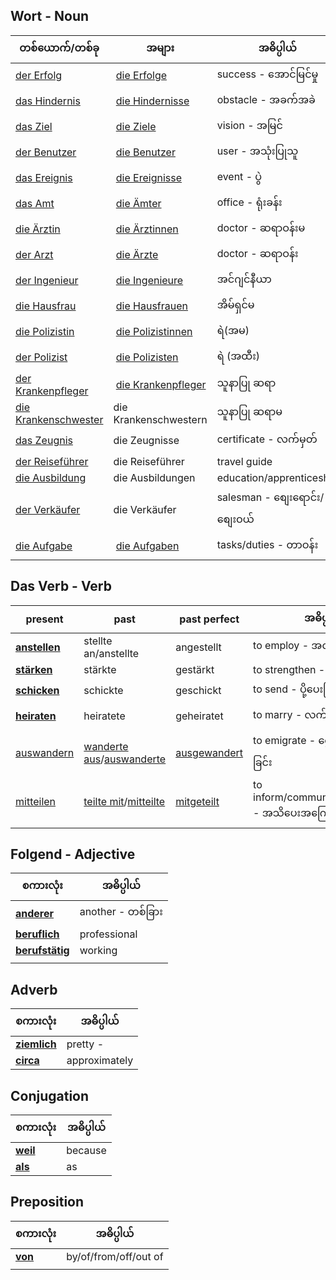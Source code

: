 Wort - Noun
---

| **တစ်ယောက်/တစ်ခု** | **အများ** | **အဓိပ္ပါယ်** |
|---|---|---|
| [ der Erfolg](https://www.dict.cc/?s=Erfolg) | [die Erfolge](https://www.dict.cc/?s=Erfolge) | success - အောင်မြင်မှု |
| [das Hindernis](https://www.dict.cc/?s=Hindernis) | [die Hindernisse](https://www.dict.cc/?s=Hindernisse) | obstacle - အခက်အခဲ |
| [das Ziel](https://www.dict.cc/?s=Ziel) | [die Ziele](https://www.dict.cc/?s=Ziele) | vision - အမြင်
| [der Benutzer](https://www.dict.cc/?s=Benutzer) | [die Benutzer](https://www.dict.cc/?s=Benutzer) | user - အသုံးပြုသူ
| [das Ereignis](https://www.dict.cc/?s=Ereignis) | [die Ereignisse](https://www.dict.cc/?s=Ereignisse)| event  - ပွဲ
| [das Amt](https://www.dict.cc/?s=Amt) | [die Ämter](https://www.dict.cc/?s=%C3%84mter)| office - ရုံးခန်း
| [die Ärztin](https://www.dict.cc/?s=%C3%84rztin) | [die Ärztinnen](https://www.dict.cc/?s=%C3%84rztinnen)| doctor - ဆရာဝန်းမ
| [der Arzt](https://www.dict.cc/?s=Arzt) | [die Ärzte](https://www.dict.cc/?s=%C3%84rzte)| doctor - ဆရာဝန်း 
| [der Ingenieur](https://www.dict.cc/?s=Ingenieur) | [die Ingenieure](https://www.dict.cc/?s=Ingenieure)| အင်ဂျင်နီယာ
| [die Hausfrau](https://www.dict.cc/?s=Hausfrau) | [die Hausfrauen](https://www.dict.cc/?s=Hausfrauen)| အိမ်ရှင်မ
| [die Polizistin](https://www.dict.cc/?s=Polizistin) | [die Polizistinnen](https://www.dict.cc/?s=Polizistinnen)|  ရဲ(အမ)
| [der Polizist](https://www.dict.cc/?s=Polizist) | [die Polizisten](https://www.dict.cc/?s=Polizisten)| ရဲ (အထီး)
| [der Krankenpfleger](https://www.dict.cc/?s=Krankenpfleger) | [die Krankenpfleger](https://www.dict.cc/?s=Krankenpfleger) |  သူနာပြု ဆရာ
| [die Krankenschwester](https://www.dict.cc/?s=Krankenschwester) | die Krankenschwestern |   သူနာပြု ဆရာမ
| [das Zeugnis](https://www.dict.cc/?s=Zeugnis) | die Zeugnisse| certificate - လက်မှတ်
| [der Reiseführer](https://www.dict.cc/?s=Reisef%C3%BChrer)| die Reiseführer | travel guide 
| [die Ausbildung](https://www.dict.cc/?s=Ausbildung) | die Ausbildungen| education/apprenticeship
| [der Verkäufer](https://www.dict.cc/?s=Verk%C3%A4ufer)| die Verkäufer| salesman - စျေးရောင်း/စျေးဝယ်
| [die Aufgabe](https://www.dict.cc/?s=Aufgabe) | [die Aufgaben](https://www.dict.cc/?s=Aufgaben) | tasks/duties - တာဝန်း

Das Verb - Verb
---

| **present**                                        | **past**                                                                                              | **past perfect**                                    | **အဓိပ္ပါယ်**                                            |
| -------------------------------------------------- | ----------------------------------------------------------------------------------------------------- | --------------------------------------------------- | ------------------ |
| [**anstellen**](https://www.dict.cc/?s=anstellen)  | stellte an/anstellte                                                                                  | angestellt                                          | to employ - အလုပ်ခန့်ခြင်း                               |
| [**stärken**](https://www.dict.cc/?s=st%C3%A4rken) | stärkte                                                                                               | gestärkt                                            | to strengthen -                                          |
| [**schicken**](https://www.dict.cc/?s=schicken)    | schickte                                                                                              | geschickt                                           | to send - ပို့ပေးခြင်း                                   |
| [**heiraten**](https://www.dict.cc/?s=heiraten)    | heiratete                                                                                             | geheiratet                                          | to marry - လက်ထပ်ခြင်း                                   |
| [auswandern](https://www.dict.cc/?s=auswandern)    | [wanderte aus](https://www.dict.cc/?s=wanderte+aus)/[auswanderte](https://www.dict.cc/?s=auswanderte) | [ausgewandert](https://www.dict.cc/?s=ausgewandert) | to emigrate - ရွေ့ပြောင်နေထိုင်ခြင်း                     |
| [mitteilen](https://www.dict.cc/?s=mitteilen)      | [teilte mit](https://www.dict.cc/?s=teilte+mit)/[mitteilte](https://www.dict.cc/?s=mitteilte)         | [mitgeteilt](https://www.dict.cc/?s=mitgeteilt)     | to inform/communicate/disclose  - အသိပေးအကြောင်းကြာခြင်း 


Folgend - Adjective
---

| **စကားလုံး**                                               | **အဓိပ္ပါယ်**     |
| ---------------------------------------------------------- | ----------------- |
| [**anderer**](https://www.dict.cc/?s=anderer)              | another - တစ်ခြား |
| [**beruflich**](https://www.dict.cc/?s=beruflich)          | professional      |
| [**berufstätig**](https://www.dict.cc/?s=berufst%C3%A4tig) | working           |
|                                                            |                   |


Adverb
---

| **စကားလုံး**                                    | **အဓိပ္ပါယ်** |
| ----------------------------------------------- | ------------- |
| [**ziemlich**](https://www.dict.cc/?s=ziemlich) | pretty  -     |
| [**circa**](https://www.dict.cc/?s=circa)       | approximately |


Conjugation
---

| **စကားလုံး**                            | **အဓိပ္ပါယ်** |
| --------------------------------------- | ------------- |
| [**weil**](https://www.dict.cc/?s=weil) | because       |
| [**als**](https://www.dict.cc/?s=als)   | as            |



Preposition
---

| **စကားလုံး**                          | **အဓိပ္ပါယ်**         |
| ------------------------------------- | --------------------- |
| [**von**](https://www.dict.cc/?s=von) | by/of/from/off/out of |
|                                       |                       |

